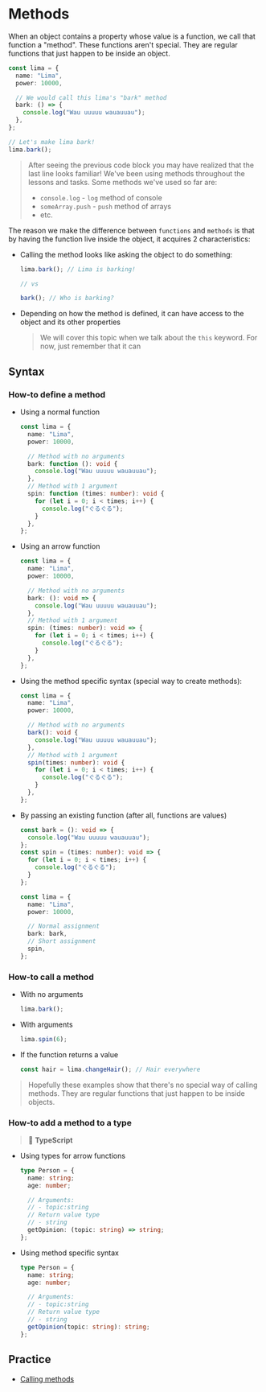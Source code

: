 # Methods

When an object contains a property whose value is a function, we call that function a "method". These functions aren't
special. They are regular functions that just happen to be inside an object.

```typescript
const lima = {
  name: "Lima",
  power: 10000,

  // We would call this lima's "bark" method
  bark: () => {
    console.log("Wau uuuuu wauauuau");
  },
};

// Let's make lima bark!
lima.bark();
```

> After seeing the previous code block you may have realized that the last line looks familiar! We've been using methods
> throughout the lessons and tasks. Some methods we've used so far are:
>
> - `console.log` - `log` method of console
> - `someArray.push` - `push` method of arrays
> - etc.

The reason we make the difference between `functions` and `methods` is that by having the function live inside the
object, it acquires 2 characteristics:

- Calling the method looks like asking the object to do something:

  ```typescript
  lima.bark(); // Lima is barking!

  // vs

  bark(); // Who is barking?
  ```

- Depending on how the method is defined, it can have access to the object and its other properties

  > We will cover this topic when we talk about the `this` keyword. For now, just remember that it can

## Syntax

### How-to define a method

- Using a normal function

  ```typescript
  const lima = {
    name: "Lima",
    power: 10000,

    // Method with no arguments
    bark: function (): void {
      console.log("Wau uuuuu wauauuau");
    },
    // Method with 1 argument
    spin: function (times: number): void {
      for (let i = 0; i < times; i++) {
        console.log("ぐるぐる");
      }
    },
  };
  ```

- Using an arrow function

  ```typescript
  const lima = {
    name: "Lima",
    power: 10000,

    // Method with no arguments
    bark: (): void => {
      console.log("Wau uuuuu wauauuau");
    },
    // Method with 1 argument
    spin: (times: number): void => {
      for (let i = 0; i < times; i++) {
        console.log("ぐるぐる");
      }
    },
  };
  ```

- Using the method specific syntax (special way to create methods):

  ```typescript
  const lima = {
    name: "Lima",
    power: 10000,

    // Method with no arguments
    bark(): void {
      console.log("Wau uuuuu wauauuau");
    },
    // Method with 1 argument
    spin(times: number): void {
      for (let i = 0; i < times; i++) {
        console.log("ぐるぐる");
      }
    },
  };
  ```

- By passing an existing function (after all, functions are values)

  ```typescript
  const bark = (): void => {
    console.log("Wau uuuuu wauauuau");
  };
  const spin = (times: number): void => {
    for (let i = 0; i < times; i++) {
      console.log("ぐるぐる");
    }
  };

  const lima = {
    name: "Lima",
    power: 10000,

    // Normal assignment
    bark: bark,
    // Short assignment
    spin,
  };
  ```

### How-to call a method

- With no arguments

  ```typescript
  lima.bark();
  ```

- With arguments

  ```typescript
  lima.spin(6);
  ```

- If the function returns a value

  ```typescript
  const hair = lima.changeHair(); // Hair everywhere
  ```

> Hopefully these examples show that there's no special way of calling methods. They are regular functions that just
> happen to be inside objects.

### How-to add a method to a type

> 🚨 **TypeScript**

- Using types for arrow functions

  ```typescript
  type Person = {
    name: string;
    age: number;

    // Arguments:
    // - topic:string
    // Return value type
    // - string
    getOpinion: (topic: string) => string;
  };
  ```

- Using method specific syntax

  ```typescript
  type Person = {
    name: string;
    age: number;

    // Arguments:
    // - topic:string
    // Return value type
    // - string
    getOpinion(topic: string): string;
  };
  ```

## Practice

- [Calling methods](../tasks/011-methods/1.1.instructions.md)
